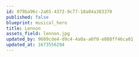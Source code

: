 ```yaml
---
id: 079ba96c-2a65-4373-9c77-18a04a383370
published: false
blueprint: musical_hero
title: Lennon
assets_field: lennon.jpg
updated_by: 9689cde4-d9c4-4a0a-a0f0-e088ff46ca01
updated_at: 1673556294
---
```

